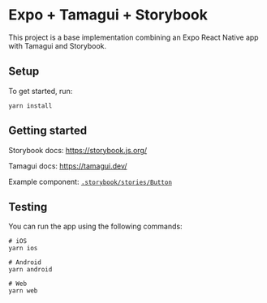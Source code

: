 # Expo + Tamagui + Storybook

This project is a base implementation combining an Expo React Native app with Tamagui and Storybook.

## Setup

To get started, run:

```
yarn install
```

## Getting started

Storybook docs:
https://storybook.js.org/

Tamagui docs:
https://tamagui.dev/

Example component:
[`.storybook/stories/Button`](https://github.com/fig-wealth/storybook-tamagui/tree/main/.storybook/stories/Button)

## Testing

You can run the app using the following commands:

```
# iOS
yarn ios

# Android
yarn android

# Web
yarn web
```
